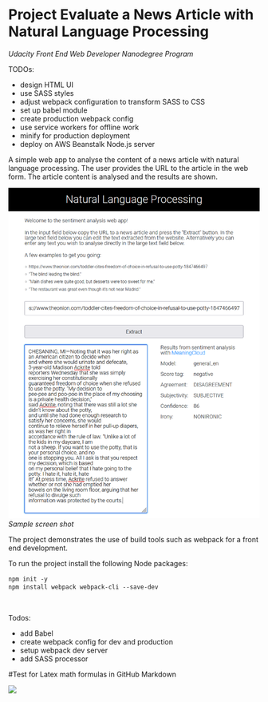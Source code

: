 # Project Evaluate a News Article with Natural Language Processing 
*Udacity Front End Web Developer Nanodegree Program*

TODOs:

- design HTML UI
- use SASS styles
- adjust webpack configuration to transform SASS to CSS
- set up babel module
- create production webpack config
- use service workers for offline work
- minify for production deployment
- deploy on AWS Beanstalk Node.js server

A simple web app to analyse the content of a news article with natural language processing. The 
user provides the URL to the article in the web form. The article content is analysed and the 
results are shown.

![Sample screen shot](doc/screenshot.png)
*Sample screen shot*

The project demonstrates the use of build tools such as webpack for a front end development.

To run the project install the following Node packages:


```
npm init -y
npm install webpack webpack-cli --save-dev



```


Todos:

- add Babel
- create webpack config for dev and production
- setup webpack dev server
- add SASS processor

#Test for Latex math formulas in GitHub Markdown

<img src="https://render.githubusercontent.com/render/math?math=e^{i \pi} = -1">

